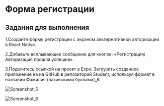 # Форма регистрации

## Задания для выполнения

1.Создайте форму регистрации с экраном альтернативной авторизации в React Native.

2.Добавьте всплывающее сообщение для кнопок: «Регистрация/Авторизация прошла успешна».

3.Поделитесь ссылкой на проект в Expo. Загрузить созданное приложение на на GitHub в репозиторий Student, используя формат в названии Фамилия (латинскими буквами)_6.

![Screenshot_5](https://user-images.githubusercontent.com/90498783/166838453-64fb5c54-1ce9-435f-81b3-b4127c713b48.png)

![Screenshot_6](https://user-images.githubusercontent.com/90498783/166838456-b09d85cb-d5e3-45b5-a9a7-08cb6d639852.png)
